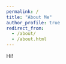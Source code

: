 ```yaml
---
permalink: /
title: "About Me"
author_profile: true
redirect_from: 
  - /about/
  - /about.html
---
```


Hi!
